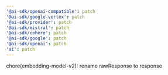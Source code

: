 ```yaml
---
'@ai-sdk/openai-compatible': patch
'@ai-sdk/google-vertex': patch
'@ai-sdk/provider': patch
'@ai-sdk/mistral': patch
'@ai-sdk/cohere': patch
'@ai-sdk/google': patch
'@ai-sdk/openai': patch
'ai': patch
---
```


chore(embedding-model-v2): rename rawResponse to response
